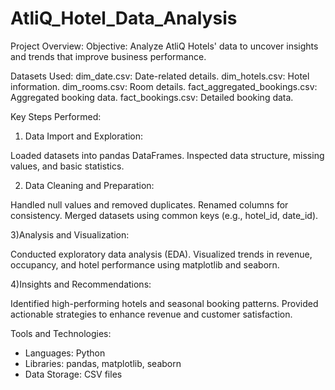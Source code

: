 # AtliQ_Hotel_Data_Analysis
Project Overview:
Objective: Analyze AtliQ Hotels' data to uncover insights and trends that improve business performance.


Datasets Used:
dim_date.csv: Date-related details.
dim_hotels.csv: Hotel information.
dim_rooms.csv: Room details.
fact_aggregated_bookings.csv: Aggregated booking data.
fact_bookings.csv: Detailed booking data.



Key Steps Performed:
1) Data Import and Exploration:

Loaded datasets into pandas DataFrames.
Inspected data structure, missing values, and basic statistics.

2) Data Cleaning and Preparation:

Handled null values and removed duplicates.
Renamed columns for consistency.
Merged datasets using common keys (e.g., hotel_id, date_id).

3)Analysis and Visualization:

Conducted exploratory data analysis (EDA).
Visualized trends in revenue, occupancy, and hotel performance using matplotlib and seaborn.

4)Insights and Recommendations:

Identified high-performing hotels and seasonal booking patterns.
Provided actionable strategies to enhance revenue and customer satisfaction.

 Tools and Technologies:
* Languages: Python
* Libraries: pandas, matplotlib, seaborn
* Data Storage: CSV files
